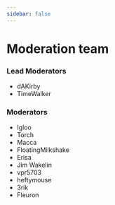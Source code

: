 ```yaml
---
sidebar: false
---
```


# Moderation team

### Lead Moderators
* dAKirby
* TimeWalker

### Moderators
* Igloo
* Torch
* Macca
* FloatingMilkshake
* Erisa
* Jim Wakelin
* vpr5703
* heftymouse
* 3rik
* Fleuron
